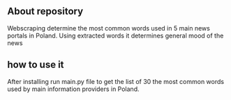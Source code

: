 ## About repository
Webscraping determine the most common words used in 5 main news portals in Poland. 
Using extracted words it determines general mood of the news

## how to use it
After installing run main.py file to get the list of 30 the most common words used by main 
information providers in Poland.